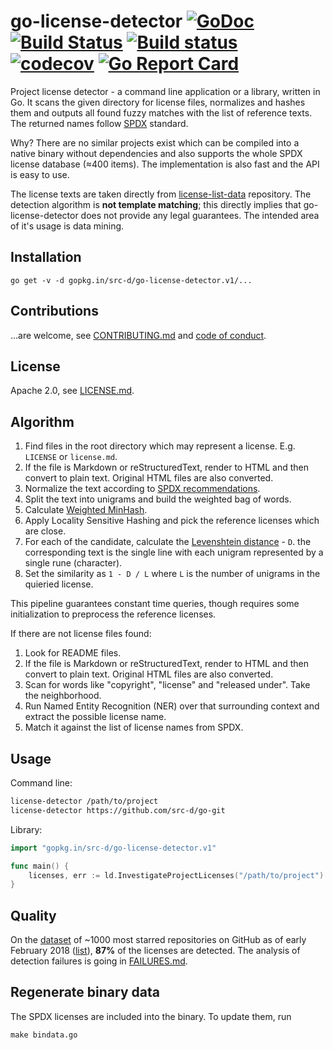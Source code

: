 # go-license-detector [![GoDoc](https://godoc.org/gopkg.in/src-d/go-license-detector.v1?status.svg)](http://godoc.org/gopkg.in/src-d/go-license-detector.v1) [![Build Status](https://travis-ci.org/src-d/go-license-detector.svg?branch=master)](https://travis-ci.org/src-d/go-license-detector) [![Build status](https://ci.appveyor.com/api/projects/status/bxixhg99ewcgc5i5?svg=true)](https://ci.appveyor.com/project/vmarkovtsev/go-license-detector) [![codecov](https://codecov.io/github/src-d/go-license-detector/coverage.svg)](https://codecov.io/gh/src-d/go-license-detector) [![Go Report Card](https://goreportcard.com/badge/github.com/src-d/go-license-detector)](https://goreportcard.com/report/github.com/src-d/go-license-detector)

Project license detector - a command line application or a library, written in Go.
It scans the given directory for license files, normalizes and hashes them and outputs
all found fuzzy matches with the list of reference texts.
The returned names follow [SPDX](https://spdx.org/licenses/) standard.

Why? There are no similar projects exist which can be compiled into a native binary without
dependencies and also supports the whole SPDX license database (≈400 items).
The implementation is also fast and the API is easy to use.

The license texts are taken directly from [license-list-data](https://github.com/spdx/license-list-data)
repository. The detection algorithm is **not template matching**;
this directly implies that go-license-detector does not provide any legal guarantees.
The intended area of it's usage is data mining.

## Installation

```
go get -v -d gopkg.in/src-d/go-license-detector.v1/...
```

## Contributions

...are welcome, see [CONTRIBUTING.md](CONTRIBUTING.md) and [code of conduct](CODE_OF_CONDUCT.md).

## License

Apache 2.0, see [LICENSE.md](LICENSE.md).

## Algorithm

1. Find files in the root directory which may represent a license. E.g. `LICENSE` or `license.md`.
2. If the file is Markdown or reStructuredText, render to HTML and then convert to plain text. Original HTML files are also converted.
3. Normalize the text according to [SPDX recommendations](https://spdx.org/spdx-license-list/matching-guidelines).
4. Split the text into unigrams and build the weighted bag of words.
5. Calculate [Weighted MinHash](https://static.googleusercontent.com/media/research.google.com/en//pubs/archive/36928.pdf).
6. Apply Locality Sensitive Hashing and pick the reference licenses which are close.
7. For each of the candidate, calculate the [Levenshtein distance](https://en.wikipedia.org/wiki/Levenshtein_distance) - `D`.
the corresponding text is the single line with each unigram represented by a single rune (character).
8. Set the similarity as `1 - D / L` where `L` is the number of unigrams in the quieried license.

This pipeline guarantees constant time queries, though requires some initialization to preprocess
the reference licenses.

If there are not license files found:

1. Look for README files.
2. If the file is Markdown or reStructuredText, render to HTML and then convert to plain text. Original HTML files are also converted.
3. Scan for words like "copyright", "license" and "released under". Take the neighborhood.
4. Run Named Entity Recognition (NER) over that surrounding context and extract the possible license name.
5. Match it against the list of license names from SPDX.

## Usage

Command line:

```bash
license-detector /path/to/project
license-detector https://github.com/src-d/go-git
```

Library:

```go
import "gopkg.in/src-d/go-license-detector.v1"

func main() {
	licenses, err := ld.InvestigateProjectLicenses("/path/to/project")
}
```

## Quality

On the [dataset](dataset.zip) of ~1000 most starred repositories on GitHub as of early February 2018
([list](dataset.projects.gz)), **87%** of the licenses are detected.
The analysis of detection failures is going in [FAILURES.md](FAILURES.md).

## Regenerate binary data

The SPDX licenses are included into the binary. To update them, run
```
make bindata.go
```

